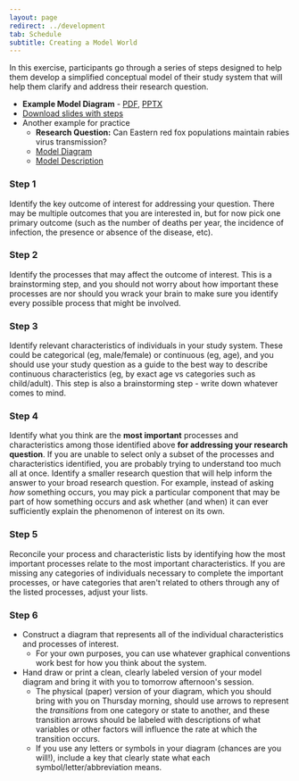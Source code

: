 ```yaml
---
layout: page
redirect: ../development
tab: Schedule
subtitle: Creating a Model World
---
```


In this exercise, participants go through a series of steps designed to help them develop a simplified conceptual model of their study system that will help them clarify and address their research question.

-   **Example Model Diagram** -  [PDF](./exampleModelDiagram.pdf), [PPTX](https://www.dropbox.com/s/m30om65rhov6prh/exampleModelDiagram.pptx?dl=1)
-   [Download slides with steps](./CreatingAModelWorld_DAIDD2016.pdf "Creating a Model World")
- Another example for practice
    - **Research Question:** Can Eastern red fox populations maintain rabies virus transmission?
    - [Model Diagram](./practice.Diagram.pdf)
    - [Model Description](./modelDescription)

### Step 1

Identify the key outcome of interest for addressing your question. There may be multiple outcomes that you are interested in, but for now pick one primary outcome (such as the number of deaths per year, the incidence of infection, the presence or absence of the disease, etc).

### Step 2

Identify the processes that may affect the outcome of interest. This is a brainstorming step, and you should not worry about how important these processes are nor should you wrack your brain to make sure you identify every possible process that might be involved.

### Step 3

Identify relevant characteristics of individuals in your study system. These could be categorical (eg, male/female) or continuous (eg, age), and you should use your study question as a guide to the best way to describe continuous characteristics (eg, by exact age vs categories such as child/adult). This step is also a brainstorming step - write down whatever comes to mind.

### Step 4

Identify what you think are the **most important** processes and characteristics among those identified above **for addressing your research question**. If you are unable to select only a subset of the processes and characteristics identified, you are probably trying to understand too much all at once. Identify a smaller research question that will help inform the answer to your broad research question. For example, instead of asking *how* something occurs, you may pick a particular component that may be part of how something occurs and ask whether (and when) it can ever sufficiently explain the phenomenon of interest on its own.

### Step 5

Reconcile your process and characteristic lists by identifying how the most important processes relate to the most important characteristics. If you are missing any categories of individuals necessary to complete the important processes, or have categories that aren't related to others through any of the listed processes, adjust your lists.

### Step 6

-   Construct a diagram that represents all of the individual characteristics and processes of interest.
    -   For your own purposes, you can use whatever graphical conventions work best for how you think about the system.
-   Hand draw or print a clean, clearly labeled version of your model diagram and bring it with you to tomorrow afternoon's session.
    -   The physical (paper) version of your diagram, which you should bring with you on Thursday morning, should use arrows to represent the *transitions* from one category or state to another, and these transition arrows should be labeled with descriptions of what variables or other factors will influence the rate at which the transition occurs.
    -   If you use any letters or symbols in your diagram (chances are you will!), include a key that clearly state what each symbol/letter/abbreviation means.
